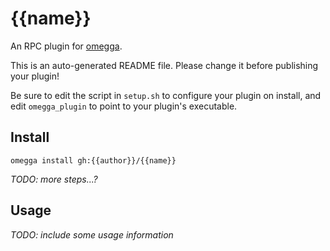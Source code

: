 <!--

When uploading your plugin to github/gitlab
start your repo name with "omegga-"

example: https://github.com/{{author}}/omegga-{{name}}

Your plugin will be installed via omegga install gh:{{author}}/{{name}}

-->

# {{name}}

An RPC plugin for [omegga](https://github.com/brickadia-community/omegga).

This is an auto-generated README file. Please change it before publishing your plugin!

Be sure to edit the script in `setup.sh` to configure your plugin on install, and
edit `omegga_plugin` to point to your plugin's executable.

## Install

`omegga install gh:{{author}}/{{name}}`

_TODO: more steps...?_

## Usage

_TODO: include some usage information_
